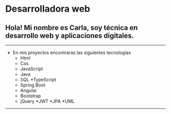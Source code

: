 # Desarrolladora web
## Hola! Mi nombre es Carla, soy técnica en desarrollo web y aplicaciones digitales.
---------------
* En mis proyectos encontraras las siguientes tecnologías
  * Html
  * Css
  * JavaScript
  * Java
  * SQL
  *TypeScript
  * Spring Boot
  * Angular
  * Bootstrap
  * jQuery
  *JWT
  *JPA
  *UML

---------------

### 
